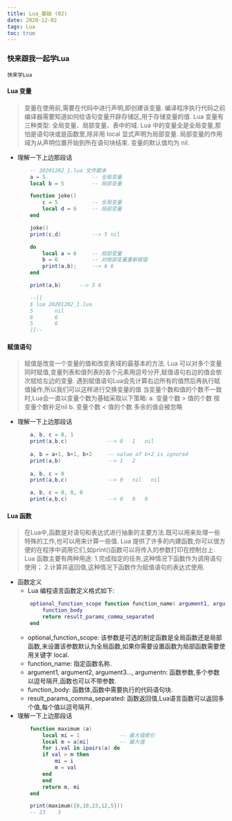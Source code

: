 ```yaml
---
title: Lua_基础 (02)
date: 2020-12-02
tags: Lua
toc: true
---
```


### 快来跟我一起学Lua
    快来学Lua

<!-- more -->

#### Lua 变量
> 变量在使用前,需要在代码中进行声明,即创建该变量.
编译程序执行代码之前编译器需要知道如何给语句变量开辟存储区,用于存储变量的值.
Lua 变量有三种类型: 全局变量、局部变量、表中的域.
Lua 中的变量全是全局变量,那怕是语句块或是函数里,除非用 local 显式声明为局部变量.
局部变量的作用域为从声明位置开始到所在语句块结束.
变量的默认值均为 nil.
- 理解一下上边那段话
    ```lua
        -- 20201202_1.lua 文件脚本
        a = 5               -- 全局变量
        local b = 5         -- 局部变量

        function joke()
            c = 5           -- 全局变量
            local d = 6     -- 局部变量
        end

        joke()
        print(c,d)          --> 5 nil

        do
            local a = 6     -- 局部变量
            b = 6           -- 对局部变量重新赋值
            print(a,b);     --> 6 6
        end

        print(a,b)      --> 5 6

        --[[
        $ lua 20201202_1.lua
        5       nil
        6       6
        5       6
        ]]--
    ```

#### 赋值语句
> 赋值是改变一个变量的值和改变表域的最基本的方法.
Lua 可以对多个变量同时赋值,变量列表和值列表的各个元素用逗号分开,赋值语句右边的值会依次赋给左边的变量.
遇到赋值语句Lua会先计算右边所有的值然后再执行赋值操作,所以我们可以这样进行交换变量的值
当变量个数和值的个数不一致时,Lua会一直以变量个数为基础采取以下策略: 
a. 变量个数 > 值的个数             按变量个数补足nil
b. 变量个数 < 值的个数             多余的值会被忽略
- 理解一下上边那段话
    ```lua
        a, b, c = 0, 1
        print(a,b,c)             --> 0   1   nil
        
        a, b = a+1, b+1, b+2     -- value of b+2 is ignored
        print(a,b)               --> 1   2
        
        a, b, c = 0
        print(a,b,c)             --> 0   nil   nil

        a, b, c = 0, 0, 0
        print(a,b,c)             --> 0   0   0
    ```

#### Lua 函数
> 在Lua中,函数是对语句和表达式进行抽象的主要方法.既可以用来处理一些特殊的工作,也可以用来计算一些值.
Lua 提供了许多的内建函数,你可以很方便的在程序中调用它们,如print()函数可以将传入的参数打印在控制台上.
Lua 函数主要有两种用途: 
1.完成指定的任务,这种情况下函数作为调用语句使用；
2.计算并返回值,这种情况下函数作为赋值语句的表达式使用.
- 函数定义
    * Lua 编程语言函数定义格式如下: 
    ```lua
        optional_function_scope function function_name( argument1, argument2, argument3..., argumentn)
            function_body
            return result_params_comma_separated
        end
    ```
    * optional_function_scope: 该参数是可选的制定函数是全局函数还是局部函数,未设置该参数默认为全局函数,如果你需要设置函数为局部函数需要使用关键字 local.
    * function_name: 指定函数名称.
    * argument1, argument2, argument3..., argumentn: 函数参数,多个参数以逗号隔开,函数也可以不带参数.
    * function_body: 函数体,函数中需要执行的代码语句块.
    * result_params_comma_separated: 函数返回值,Lua语言函数可以返回多个值,每个值以逗号隔开.
- 理解一下上边那段话
    ```lua
        function maximum (a)
            local mi = 1             -- 最大值索引
            local m = a[mi]          -- 最大值
            for i,val in ipairs(a) do
            if val > m then
                mi = i
                m = val
            end
            end
            return m, mi
        end

        print(maximum({8,10,23,12,5}))
        -- 23    3
    ```


